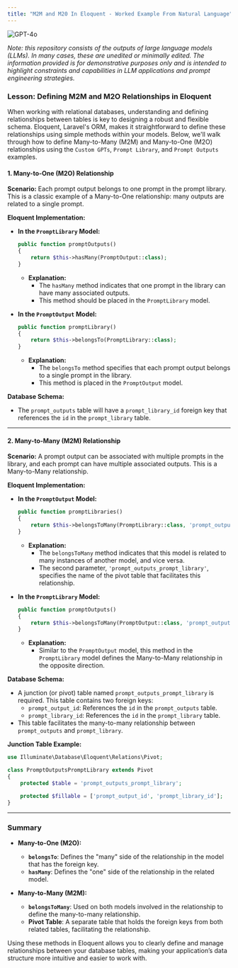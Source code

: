 ```yaml
---
title: "M2M and M20 In Eloquent - Worked Example From Natural Language"
---
```

![GPT-4o](https://img.shields.io/badge/GPT--4o-3333FF?style=for-the-badge&logo=openai&logoColor=white)



*Note: this repository consists of the outputs of large language models (LLMs). In many cases, these are unedited or minimally edited. The information provided is for demonstrative purposes only and is intended to highlight constraints and capabilities in LLM applications and prompt engineering strategies.*


### Lesson: Defining M2M and M2O Relationships in Eloquent

When working with relational databases, understanding and defining relationships between tables is key to designing a robust and flexible schema. Eloquent, Laravel's ORM, makes it straightforward to define these relationships using simple methods within your models. Below, we'll walk through how to define Many-to-Many (M2M) and Many-to-One (M2O) relationships using the `Custom GPTs`, `Prompt Library`, and `Prompt Outputs` examples.

#### **1. Many-to-One (M2O) Relationship**

**Scenario:**
Each prompt output belongs to one prompt in the prompt library. This is a classic example of a Many-to-One relationship: many outputs are related to a single prompt.

**Eloquent Implementation:**

- **In the `PromptLibrary` Model:**
  ```php
  public function promptOutputs()
  {
      return $this->hasMany(PromptOutput::class);
  }
  ```

  - **Explanation:**
    - The `hasMany` method indicates that one prompt in the library can have many associated outputs.
    - This method should be placed in the `PromptLibrary` model.
  
- **In the `PromptOutput` Model:**
  ```php
  public function promptLibrary()
  {
      return $this->belongsTo(PromptLibrary::class);
  }
  ```

  - **Explanation:**
    - The `belongsTo` method specifies that each prompt output belongs to a single prompt in the library.
    - This method is placed in the `PromptOutput` model.

**Database Schema:**
- The `prompt_outputs` table will have a `prompt_library_id` foreign key that references the `id` in the `prompt_library` table.

---

#### **2. Many-to-Many (M2M) Relationship**

**Scenario:**
A prompt output can be associated with multiple prompts in the library, and each prompt can have multiple associated outputs. This is a Many-to-Many relationship.

**Eloquent Implementation:**

- **In the `PromptOutput` Model:**
  ```php
  public function promptLibraries()
  {
      return $this->belongsToMany(PromptLibrary::class, 'prompt_outputs_prompt_library');
  }
  ```

  - **Explanation:**
    - The `belongsToMany` method indicates that this model is related to many instances of another model, and vice versa.
    - The second parameter, `'prompt_outputs_prompt_library'`, specifies the name of the pivot table that facilitates this relationship.
  
- **In the `PromptLibrary` Model:**
  ```php
  public function promptOutputs()
  {
      return $this->belongsToMany(PromptOutput::class, 'prompt_outputs_prompt_library');
  }
  ```

  - **Explanation:**
    - Similar to the `PromptOutput` model, this method in the `PromptLibrary` model defines the Many-to-Many relationship in the opposite direction.

**Database Schema:**
- A junction (or pivot) table named `prompt_outputs_prompt_library` is required. This table contains two foreign keys:
  - `prompt_output_id`: References the `id` in the `prompt_outputs` table.
  - `prompt_library_id`: References the `id` in the `prompt_library` table.
- This table facilitates the many-to-many relationship between `prompt_outputs` and `prompt_library`.

**Junction Table Example:**
```php
use Illuminate\Database\Eloquent\Relations\Pivot;

class PromptOutputsPromptLibrary extends Pivot
{
    protected $table = 'prompt_outputs_prompt_library';

    protected $fillable = ['prompt_output_id', 'prompt_library_id'];
}
```

---

### Summary

- **Many-to-One (M2O):**
  - **`belongsTo`**: Defines the "many" side of the relationship in the model that has the foreign key.
  - **`hasMany`**: Defines the "one" side of the relationship in the related model.

- **Many-to-Many (M2M):**
  - **`belongsToMany`**: Used on both models involved in the relationship to define the many-to-many relationship.
  - **Pivot Table**: A separate table that holds the foreign keys from both related tables, facilitating the relationship.

Using these methods in Eloquent allows you to clearly define and manage relationships between your database tables, making your application’s data structure more intuitive and easier to work with.